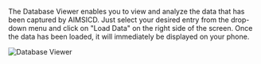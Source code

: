 The Database Viewer enables you to view and analyze the data that has been captured by AIMSICD. Just select your desired entry from the drop-down menu and click on "Load Data" on the right side of the screen. Once the data has been loaded, it will immediately be displayed on your phone.

![Database Viewer](https://raw.githubusercontent.com/SecUpwN/Android-IMSI-Catcher-Detector/master/SCREENSHOTS/Database_Viewer.png)